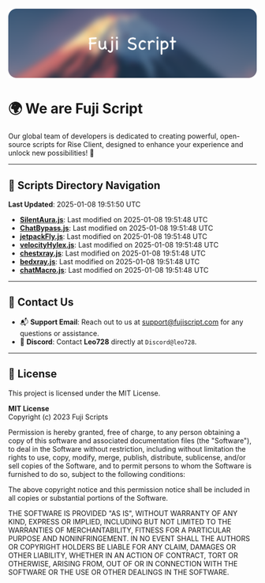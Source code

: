 ![Banner](.github/b.webp)

# 🌍 **We are Fuji Script**

Our global team of developers is dedicated to creating powerful, open-source scripts for Rise Client, designed to enhance your experience and unlock new possibilities! 🌟

---
<!-- SCRIPTS_NAVIGATION_START -->
## 📂 **Scripts Directory Navigation**

**Last Updated**: 2025-01-08 19:51:50 UTC

- **[SilentAura.js](scripts/SilentAura.js)**: Last modified on 2025-01-08 19:51:48 UTC
- **[ChatBypass.js](scripts/ChatBypass.js)**: Last modified on 2025-01-08 19:51:48 UTC
- **[jetpackFly.js](scripts/jetpackFly.js)**: Last modified on 2025-01-08 19:51:48 UTC
- **[velocityHylex.js](scripts/velocityHylex.js)**: Last modified on 2025-01-08 19:51:48 UTC
- **[chestxray.js](scripts/chestxray.js)**: Last modified on 2025-01-08 19:51:48 UTC
- **[bedxray.js](scripts/bedxray.js)**: Last modified on 2025-01-08 19:51:48 UTC
- **[chatMacro.js](scripts/chatMacro.js)**: Last modified on 2025-01-08 19:51:48 UTC

<!-- SCRIPTS_NAVIGATION_END -->

---

## 💬 **Contact Us**  
- 📬 **Support Email**: Reach out to us at [support@fujiscript.com](mailto:support@fujiscript.com) for any questions or assistance.  
- 💬 **Discord**: Contact **Leo728** directly at `Discord@leo728`.

---

## 📜 **License**

This project is licensed under the MIT License.  

**MIT License**  
Copyright (c) 2023 Fuji Scripts  

Permission is hereby granted, free of charge, to any person obtaining a copy of this software and associated documentation files (the "Software"), to deal in the Software without restriction, including without limitation the rights to use, copy, modify, merge, publish, distribute, sublicense, and/or sell copies of the Software, and to permit persons to whom the Software is furnished to do so, subject to the following conditions:  

The above copyright notice and this permission notice shall be included in all copies or substantial portions of the Software.  

THE SOFTWARE IS PROVIDED "AS IS", WITHOUT WARRANTY OF ANY KIND, EXPRESS OR IMPLIED, INCLUDING BUT NOT LIMITED TO THE WARRANTIES OF MERCHANTABILITY, FITNESS FOR A PARTICULAR PURPOSE AND NONINFRINGEMENT. IN NO EVENT SHALL THE AUTHORS OR COPYRIGHT HOLDERS BE LIABLE FOR ANY CLAIM, DAMAGES OR OTHER LIABILITY, WHETHER IN AN ACTION OF CONTRACT, TORT OR OTHERWISE, ARISING FROM, OUT OF OR IN CONNECTION WITH THE SOFTWARE OR THE USE OR OTHER DEALINGS IN THE SOFTWARE.  
